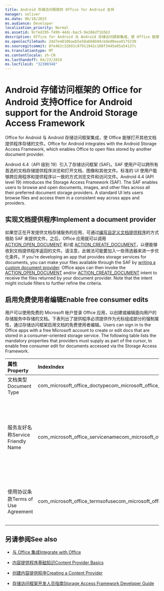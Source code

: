 ```yaml
---
title: Android 存储访问框架的 Office for Android 支持
manager: soliver
ms.date: 06/18/2015
ms.audience: Developer
localization_priority: Normal
ms.assetid: 9cfed295-f499-44dc-bac5-9e266df1b5b3
description: Office for Android 与 Android 存储访问框架集成，使 Office 能够打开其他文档提供程序存储的文件。
ms.openlocfilehash: 24d7e48106aeb5e58a668b94cbde00eaa9175230
ms.sourcegitcommit: 8fe462c32b91c87911942c188f3445e85a54137c
ms.translationtype: MT
ms.contentlocale: zh-CN
ms.lasthandoff: 04/23/2019
ms.locfileid: "32300348"
---
```

# <a name="office-for-android-support-for-the-android-storage-access-framework"></a><span data-ttu-id="67f10-103">Android 存储访问框架的 Office for Android 支持</span><span class="sxs-lookup"><span data-stu-id="67f10-103">Office for Android support for the Android Storage Access Framework</span></span>

<span data-ttu-id="67f10-104">Office for Android 与 Android 存储访问框架集成，使 Office 能够打开其他文档提供程序存储的文件。</span><span class="sxs-lookup"><span data-stu-id="67f10-104">Office for Android integrates with the Android Storage Access Framework, which enables Office to open files stored by another document provider.</span></span>
  
<span data-ttu-id="67f10-p101">Android 4.4（API 级别 19）引入了存储访问框架 (SAF)。SAF 使用户可以跨所有首选的文档存储提供程序浏览和打开文档、图像和其他文件。标准的 UI 使用户能够跨应用程序和提供程序以一致的方式浏览文件和访问文件。</span><span class="sxs-lookup"><span data-stu-id="67f10-p101">Android 4.4 (API level 19) introduces the Storage Access Framework (SAF). The SAF enables users to browse and open documents, images, and other files across all their preferred document storage providers. A standard UI lets users browse files and access them in a consistent way across apps and providers.</span></span>
  
## <a name="implement-a-document-provider"></a><span data-ttu-id="67f10-108">实现文档提供程序</span><span class="sxs-lookup"><span data-stu-id="67f10-108">Implement a document provider</span></span>

<span data-ttu-id="67f10-p102">如果您正在开发提供文档存储服务的应用，可通过[编写自定义文档提供程序](https://developer.android.com/guide/topics/providers/document-provider.html)的方式借助 SAF 来提供文件。之后，Office 应用就可以调用 [ACTION_OPEN_DOCUMENT](https://developer.android.com/reference/android/content/Intent.html) 和/或 [ACTION_CREATE_DOCUMENT](https://developer.android.com/reference/android/content/Intent.html)，以便能够收到文档提供程序返回的文件。请注意，此做法可能要加入一些筛选器来进一步优化条件。</span><span class="sxs-lookup"><span data-stu-id="67f10-p102">If you're developing an app that provides storage services for documents, you can make your files available through the SAF by [writing a custom document provider](https://developer.android.com/guide/topics/providers/document-provider.html). Office apps can then invoke the [ACTION_OPEN_DOCUMENT](https://developer.android.com/reference/android/content/Intent.html) and/or [ACTION_CREATE_DOCUMENT](https://developer.android.com/reference/android/content/Intent.html) intent to receive the files returned by your document provider. Note that the intent might include filters to further refine the criteria.</span></span> 
  
## <a name="enable-free-consumer-edits"></a><span data-ttu-id="67f10-112">启用免费使用者编辑</span><span class="sxs-lookup"><span data-stu-id="67f10-112">Enable free consumer edits</span></span>

<span data-ttu-id="67f10-p103">用户可以使用免费的 Microsoft 帐户登录 Office 应用，以创建或编辑面向用户的存储服务中存储的文档。下表列出了提供程序必须提供作为光标组成部分的强制属性，通过存储访问框架启用文档的免费使用者编辑。</span><span class="sxs-lookup"><span data-stu-id="67f10-p103">Users can sign in to the Office apps with a free Microsoft account to create or edit docs that are stored in a consumer-oriented storage service. The following table lists the mandatory properties that providers must supply as part of the cursor, to enable free consumer edit for documents accessed via the Storage Access Framework.</span></span>
  
|<span data-ttu-id="67f10-115">**属性**</span><span class="sxs-lookup"><span data-stu-id="67f10-115">**Property**</span></span>|<span data-ttu-id="67f10-116">**Index**</span><span class="sxs-lookup"><span data-stu-id="67f10-116">**Index**</span></span>|<span data-ttu-id="67f10-117">**值**</span><span class="sxs-lookup"><span data-stu-id="67f10-117">**Value**</span></span>|
|:-----|:-----|:-----|
|<span data-ttu-id="67f10-118">文档类型</span><span class="sxs-lookup"><span data-stu-id="67f10-118">Document Type</span></span>  <br/> |<span data-ttu-id="67f10-119">com_microsoft_office_doctype</span><span class="sxs-lookup"><span data-stu-id="67f10-119">com_microsoft_office_doctype</span></span>  <br/> |<span data-ttu-id="67f10-120">\<使用者\></span><span class="sxs-lookup"><span data-stu-id="67f10-120">\<consumer\></span></span>  <br/> |
|<span data-ttu-id="67f10-121">服务友好名称</span><span class="sxs-lookup"><span data-stu-id="67f10-121">Service Friendly Name</span></span>  <br/> |<span data-ttu-id="67f10-122">com_microsoft_office_servicename</span><span class="sxs-lookup"><span data-stu-id="67f10-122">com_microsoft_office_servicename</span></span>  <br/> |<span data-ttu-id="67f10-p104">服务的任何用户友好名称，可用于标识 Office 应用的"最近使用的文件"列表中的文档。请注意，在显示服务的友好名称之前，必须提供"使用协议条款"属性。</span><span class="sxs-lookup"><span data-stu-id="67f10-p104">Any user-friendly name for the service, used to identify a document in the Recent list in the Office apps. Note that the "Terms of Use Agreement" property must be supplied before the friendly name for the service can be displayed.</span></span>  <br/> |
|<span data-ttu-id="67f10-125">使用协议条款</span><span class="sxs-lookup"><span data-stu-id="67f10-125">Terms of Use Agreement</span></span>  <br/> |<span data-ttu-id="67f10-126">com_microsoft_office_termsofuse</span><span class="sxs-lookup"><span data-stu-id="67f10-126">com_microsoft_office_termsofuse</span></span>  <br/> |<span data-ttu-id="67f10-127">\<我同意接受以下位置上列出的条款：https://go.microsoft.com/fwlink/p/?LinkId=528381\></span><span class="sxs-lookup"><span data-stu-id="67f10-127">\<I agree to the terms located at https://go.microsoft.com/fwlink/p/?LinkId=528381\></span></span>  <br/> |
   
## <a name="see-also"></a><span data-ttu-id="67f10-128">另请参阅</span><span class="sxs-lookup"><span data-stu-id="67f10-128">See also</span></span>
<span data-ttu-id="67f10-129"><a name="bk_addresources"> </a></span><span class="sxs-lookup"><span data-stu-id="67f10-129"><a name="bk_addresources"> </a></span></span>

- [<span data-ttu-id="67f10-130">与 Office 集成</span><span class="sxs-lookup"><span data-stu-id="67f10-130">Integrate with Office</span></span>](integrate-with-office.md)
    
- [<span data-ttu-id="67f10-131">内容提供程序基础知识</span><span class="sxs-lookup"><span data-stu-id="67f10-131">Content Provider Basics</span></span>](hhttps://developer.android.com/guide/topics/providers/content-provider-basics.html)
    
- [<span data-ttu-id="67f10-132">创建内容提供程序</span><span class="sxs-lookup"><span data-stu-id="67f10-132">Creating a Content Provider</span></span>](https://developer.android.com/guide/topics/providers/content-provider-creating.html)
    
- [<span data-ttu-id="67f10-133">存储访问框架开发人员指南</span><span class="sxs-lookup"><span data-stu-id="67f10-133">Storage Access Framework Developer Guide</span></span>](https://developer.android.com/guide/topics/providers/document-provider.html)
    

